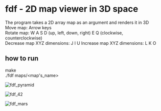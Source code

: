 # fdf - 2D map viewer in 3D space
The program takes a 2D array map as an argument and renders it in 3D\
Move map: Arrow keys\
Rotate map: W A S D (up, left, down, right) E Q (clockwise, counterclockwise)\
Decrease map XYZ dimensions: J I U
Increase map XYZ dimensions: L K O

## how to run
make\
./fdf maps/<map's_name>

![fdf_pyramid](https://github.com/reneaho/fdf/assets/22603820/a4dc35e0-9660-47c2-858b-5f37d9a33121)

![fdf_42](https://github.com/reneaho/fdf/assets/22603820/c51bdb65-4cff-400a-9c87-b010e3490bff)

![fdf_mars](https://github.com/reneaho/fdf/assets/22603820/3235317d-3db7-458b-ab5d-ef8e7febf308)
